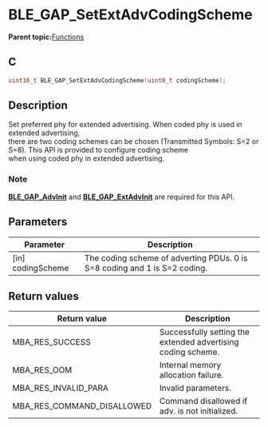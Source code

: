 # BLE\_GAP\_SetExtAdvCodingScheme

**Parent topic:**[Functions](GUID-0DD261BF-40D6-42CD-8806-9B93D259D1CC.md)

## C

```c
uint16_t BLE_GAP_SetExtAdvCodingScheme(uint8_t codingScheme);
```

## Description

Set preferred phy for extended advertising. When coded phy is used in extended advertising,<br />there are two coding schemes can be chosen \(Transmitted Symbols: S=2 or S=8\). This API is provided to configure coding scheme<br />when using coded phy in extended advertising.

### Note

**[BLE\_GAP\_AdvInit](GUID-00582C15-26DA-41D8-8125-1FDD13BCF632.md)** and **[BLE\_GAP\_ExtAdvInit](GUID-D2DBC15F-67D6-431E-9D69-DAE11D195641.md)** are required for this API.

## Parameters

|Parameter|Description|
|---------|-----------|
|\[in\] codingScheme|The coding scheme of adverting PDUs. 0 is S=8 coding and 1 is S=2 coding.|

## Return values

|Return value|Description|
|------------|-----------|
|MBA\_RES\_SUCCESS|Successfully setting the extended advertising coding scheme.|
|MBA\_RES\_OOM|Internal memory allocation failure.|
|MBA\_RES\_INVALID\_PARA|Invalid parameters.|
|MBA\_RES\_COMMAND\_DISALLOWED|Command disallowed if adv. is not initialized.|

